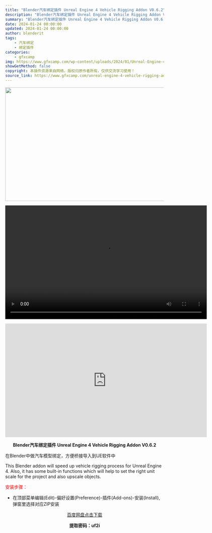 ```yaml
---
title: "Blender汽车绑定插件 Unreal Engine 4 Vehicle Rigging Addon V0.6.2"
description: "Blender汽车绑定插件 Unreal Engine 4 Vehicle Rigging Addon V0.6.2 在Blender中做汽车模型绑定，方便桥接导入到UE软件中 This Blende..."
summary: "Blender汽车绑定插件 Unreal Engine 4 Vehicle Rigging Addon V0.6.2 在Blender中做汽车模型绑定，方便桥接导入到UE软件中 This Blende..."
date: 2024-01-24 00:00:00
updated: 2024-01-24 00:00:00
author: blenderit
tags: 
    - 汽车绑定
    - 绑定插件
categories:
    - gfxcamp
img: https://www.gfxcamp.com/wp-content/uploads/2024/01/Unreal-Engine-4-Vehicle-Rigging-Addon-for-Blender.jpg
showGetMethod: false
copyright: 本插件资源来自网络，版权归原作者所有，仅供交流学习使用！
source_link: https://www.gfxcamp.com/unreal-engine-4-vehicle-rigging-addon/
---
```

<div><p><img decoding="async" class="aligncenter size-full wp-image-118108" src="https://www.gfxcamp.com/wp-content/uploads/2024/01/Unreal-Engine-4-Vehicle-Rigging-Addon-for-Blender.jpg" data-src="https://www.gfxcamp.com/wp-content/uploads/2024/01/Unreal-Engine-4-Vehicle-Rigging-Addon-for-Blender.jpg" alt="" width="640" height="360" data-srcset="https://www.gfxcamp.com/wp-content/uploads/2024/01/Unreal-Engine-4-Vehicle-Rigging-Addon-for-Blender.jpg 640w, https://www.gfxcamp.com/wp-content/uploads/2024/01/Unreal-Engine-4-Vehicle-Rigging-Addon-for-Blender-150x84.jpg 150w" data-sizes="(max-width: 640px) 100vw, 640px"><br>
</p><center><div style="width: 640px;" class="wp-video"><!--[if lt IE 9]><script>document.createElement('video');</script><![endif]-->
<video class="wp-video-shortcode" id="video-118107-1" width="640" height="360" preload="true" controls="controls"><source type="video/mp4" src="http://cloud.video.taobao.com/play/u/null/p/1/e/6/t/1/447644877104.mp4?_=1"></source><a href="http://cloud.video.taobao.com/play/u/null/p/1/e/6/t/1/447644877104.mp4">http://cloud.video.taobao.com/play/u/null/p/1/e/6/t/1/447644877104.mp4</a></video></div></center><p style="text-align: center;"><iframe loading="lazy" src="https://player.youku.com/embed/XNjM2MTM4Mjk4NA==" width="640" height="360" frameborder="0" allowfullscreen="allowfullscreen" data-mce-fragment="1"></iframe></p><p style="text-align: center;"><strong>Blender汽车绑定插件 Unreal Engine 4 Vehicle Rigging Addon V0.6.2</strong></p><p data-pm-slice="1 1 []">在Blender中做汽车模型绑定，方便桥接导入到UE软件中</p><p data-pm-slice="1 1 []">This Blender addon will speed up vehicle rigging process for Unreal Engine 4. Also, it has some built-in functions which will help to set the right unit scale for the project and also upscale objects.</p><p style="text-align: left;"><span style="color: #ff0000;">安装步骤：</span></p><ul>
<li>在顶部菜单编辑(Edit)-偏好设置(Preference)-插件(Add-ons)-安装(Install),弹窗里选择对应ZIP安装</li>
</ul><p style="text-align: center;"><a class="maxbutton-3 maxbutton maxbutton-baidu" target="_blank" rel="noopener" href="https://pan.baidu.com/s/1JUNMBiZYwlMkk2iUvOr-FA?pwd=uf2i"><span class="mb-text">百度网盘点击下载</span></a></p><p style="text-align: center;"><strong>提取密码：uf2i</strong></p></div>